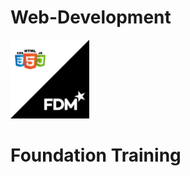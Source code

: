 # Web-Development
<img src="./assets/WebDevelopmentXfdm.png" width="25%">
<h1>Foundation Training</h1>